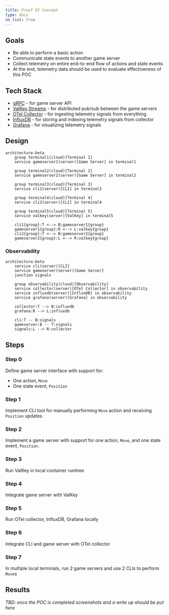 ```yaml
---
title: Proof Of Concept
type: docs
no_list: true
---
```


## Goals

- Be able to perform a basic action
- Communicate state events to another game server
- Collect telemetry on entire end-to-end flow of actions and state events
- At the end, telemetry data should be used to evaluate effectiveness of this POC

## Tech Stack

- [gRPC](https://grpc.io/) - for game server API
- [ValKey Streams](https://valkey.io/topics/streams-intro/) - for distributed pub/sub between the game servers
- [OTel Collector](https://opentelemetry.io/docs/collector/) - for ingesting telemetry signals from everything
- [InfluxDB](https://www.influxdata.com/) - for storing and indexing telemetry signals from collector
- [Grafana](https://grafana.com/) - for visualizing telemetry signals

## Design

```mermaid
architecture-beta
    group terminal1(cloud)[Terminal 1]
    service gameserver1(server)[Game Server] in terminal1

    group terminal2(cloud)[Terminal 2]
    service gameserver2(server)[Game Server] in terminal2

    group terminal3(cloud)[Terminal 3]
    service cli1(server)[CLI] in terminal3

    group terminal4(cloud)[Terminal 4]
    service cli2(server)[CLI] in terminal4

    group terminal5(cloud)[Terminal 5]
    service valkey(server)[ValKey] in terminal5

    cli1{group}:T <--> B:gameserver1{group}
    gameserver1{group}:R <--> L:valkey{group}
    cli2{group}:T <--> B:gameserver2{group}
    gameserver2{group}:L <--> R:valkey{group}
```

### Observability

```mermaid
architecture-beta
    service cli(server)[CLI]
    service gameserver(server)[Game Server]
    junction signals

    group observability(cloud)[Observability]
    service collector(server)[OTel Collector] in observability
    service influxdb(server)[InfluxDB] in observability
    service grafana(server)[Grafana] in observability

    collector:T --> B:influxdb
    grafana:R --> L:influxdb

    cli:T -- B:signals
    gameserver:B -- T:signals
    signals:L --> R:collector
```

## Steps

### Step 0

Define game server interface with support for:

- One action, `Move`
- One state event, `Position`

### Step 1

Implement CLI tool for manually performing `Move` action
and receiving `Position` updates.

### Step 2

Implement a game server with support for one action, `Move`, and
one state event, `Position`.

### Step 3

Run ValKey in local container runtime

### Step 4

Integrate game server with ValKey

### Step 5

Run OTel collector, InfluxDB, Grafana locally

### Step 6

Integrate CLI and game server with OTel collector

### Step 7

In multiple local terminals, run 2 game servers and use 2 CLIs to perform `Move`s

## Results

*TBD: once the POC is completed screenshots and a write up should be put here*
